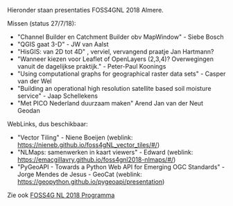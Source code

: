 Hieronder staan presentaties FOSS4GNL 2018 Almere.

Missen (status 27/7/18):

* "Channel Builder en Catchment Builder obv MapWindow" - Siebe Bosch
* "QGIS gaat 3-D" - JW van Aalst
* "HisGIS: van 2D tot 4D" , verviel, vervangend praatje Jan Hartmann?
* "Wanneer kiezen voor Leaflet of OpenLayers (2,3,4)? Overwegingen vanuit de dagelijkse praktijk." - Peter-Paul Koonings
* "Using computational graphs for geographical raster data sets" - Casper van der Wel
* "Building an operational high resolution satellite based soil moisture service" - Jaap Schellekens
* "Met PICO Nederland duurzaam maken" Arend Jan van der Neut Geodan

WebLinks, dus beschikbaar:

* "Vector Tiling" - Niene Boeijen (weblink: https://nieneb.github.io/foss4gNL_vector_tiles/#/)
* "NLMaps: samenwerken in kaart viewers" - Edward (weblink: https://emacgillavry.github.io/foss4gnl2018-nlmaps/#/)
* "PyGeoAPI - Towards a Python Web API for Emerging OGC Standards" - Jorge Mendes de Jesus - GeoCat (weblink: https://geopython.github.io/pygeoapi/presentation)

Zie ook [FOSS4G NL 2018 Programma](https://foss4g.nl/conference/)
